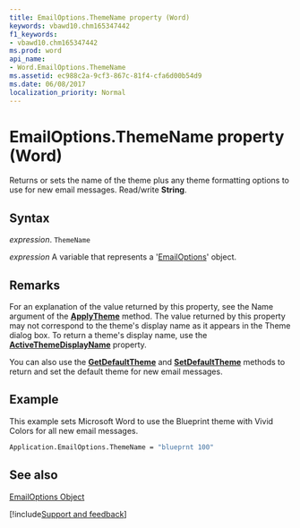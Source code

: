 ```yaml
---
title: EmailOptions.ThemeName property (Word)
keywords: vbawd10.chm165347442
f1_keywords:
- vbawd10.chm165347442
ms.prod: word
api_name:
- Word.EmailOptions.ThemeName
ms.assetid: ec988c2a-9cf3-867c-81f4-cfa6d00b54d9
ms.date: 06/08/2017
localization_priority: Normal
---
```



# EmailOptions.ThemeName property (Word)

Returns or sets the name of the theme plus any theme formatting options to use for new email messages. Read/write  **String**.


## Syntax

_expression_. `ThemeName`

_expression_ A variable that represents a '[EmailOptions](Word.EmailOptions.md)' object.


## Remarks

For an explanation of the value returned by this property, see the Name argument of the  **[ApplyTheme](Word.Document.ApplyTheme.md)** method. The value returned by this property may not correspond to the theme's display name as it appears in the Theme dialog box. To return a theme's display name, use the **[ActiveThemeDisplayName](Word.Document.ActiveThemeDisplayName.md)** property.

You can also use the  **[GetDefaultTheme](Word.Application.GetDefaultTheme.md)** and **[SetDefaultTheme](Word.Application.SetDefaultTheme.md)** methods to return and set the default theme for new email messages.


## Example

This example sets Microsoft Word to use the Blueprint theme with Vivid Colors for all new email messages.


```vb
Application.EmailOptions.ThemeName = "blueprnt 100"
```


## See also


[EmailOptions Object](Word.EmailOptions.md)

[!include[Support and feedback](~/includes/feedback-boilerplate.md)]
